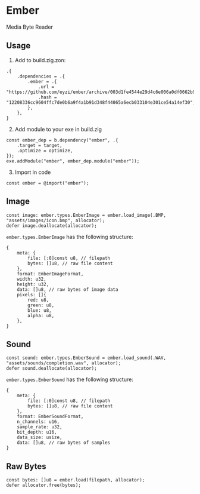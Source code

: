 # Ember
Media Byte Reader

## Usage

1. Add to build.zig.zon:
```
.{
    .dependencies = .{
        .ember = .{
            .url = "https://github.com/eyzi/ember/archive/003d1fe4544e29d4c6e006a0df0662b9fcee4851.tar.gz",
            .hash = "12208336cc9604ffc7de0b6a9f4a1b91d348f44065a6ecb033104e301ce54a14ef30",
        },
    },
}
```

2. Add module to your exe in build.zig
```
const ember_dep = b.dependency("ember", .{
    .target = target,
    .optimize = optimize,
});
exe.addModule("ember", ember_dep.module("ember"));  
```

3. Import in code
```
const ember = @import("ember");
```

## Image

```
const image: ember.types.EmberImage = ember.load_image(.BMP, "assets/images/icon.bmp", allocator);
defer image.deallocate(allocator);
```

`ember.types.EmberImage` has the following structure:
```
{
    meta: {
        file: [:0]const u8, // filepath
        bytes: []u8, // raw file content
    },
    format: EmberImageFormat,
    width: u32,
    height: u32,
    data: []u8, // raw bytes of image data
    pixels: []{
        red: u8,
        green: u8,
        blue: u8,
        alpha: u8,
    },
}
```

## Sound

```
const sound: ember.types.EmberSound = ember.load_sound(.WAV, "assets/sounds/completion.wav", allocator);
defer sound.deallocate(allocator);
```

`ember.types.EmberSound` has the following structure:
```
{
    meta: {
        file: [:0]const u8, // filepath
        bytes: []u8, // raw file content
    },
    format: EmberSoundFormat,
    n_channels: u16,
    sample_rate: u32,
    bit_depth: u16,
    data_size: usize,
    data: []u8, // raw bytes of samples
}
```

## Raw Bytes

```
const bytes: []u8 = ember.load(filepath, allocator);
defer allocator.free(bytes);
```
